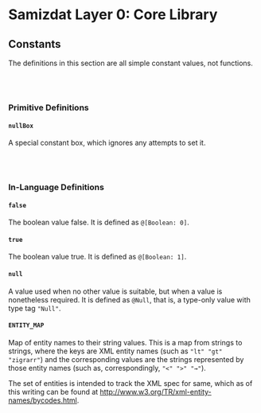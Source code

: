 Samizdat Layer 0: Core Library
==============================

Constants
---------

The definitions in this section are all simple constant values, not
functions.

<br><br>
### Primitive Definitions

#### `nullBox`

A special constant box, which ignores any attempts to set it.


<br><br>
### In-Language Definitions

#### `false`

The boolean value false. It is defined as `@[Boolean: 0]`.

#### `true`

The boolean value true. It is defined as `@[Boolean: 1]`.

#### `null`

A value used when no other value is suitable, but when a value is
nonetheless required. It is defined as `@Null`, that is, a type-only
value with type tag `"Null"`.

#### `ENTITY_MAP`

Map of entity names to their string values. This is a map from strings to
strings, where the keys are XML entity names (such as `"lt" "gt" "zigrarr"`)
and the corresponding values are the strings represented by those entity
names (such as, correspondingly, `"<" ">" "⇝"`).

The set of entities is intended to track the XML spec for same, which
as of this writing can be found at
<http://www.w3.org/TR/xml-entity-names/bycodes.html>.

